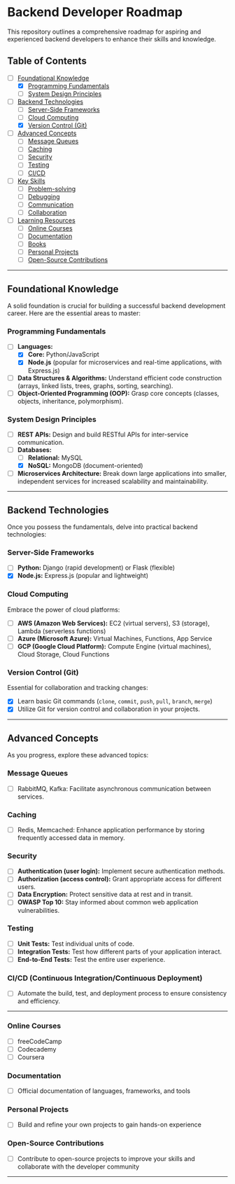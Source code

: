 # Backend Developer Roadmap

This repository outlines a comprehensive roadmap for aspiring and experienced backend developers to enhance their skills and knowledge.

## Table of Contents

- [ ] [Foundational Knowledge](#foundational-knowledge)
  - [x] [Programming Fundamentals](#programming-fundamentals)
  - [ ] [System Design Principles](#system-design-principles)
- [ ] [Backend Technologies](#backend-technologies)
  - [ ] [Server-Side Frameworks](#server-side-frameworks)
  - [ ] [Cloud Computing](#cloud-computing)
  - [x] [Version Control (Git)](#version-control-git)
- [ ] [Advanced Concepts](#advanced-concepts)
  - [ ] [Message Queues](#message-queues)
  - [ ] [Caching](#caching)
  - [ ] [Security](#security)
  - [ ] [Testing](#testing)
  - [ ] [CI/CD](#ci-cd)
- [ ] [Key Skills](#key-skills)
  - [ ] [Problem-solving](#problem-solving)
  - [ ] [Debugging](#debugging)
  - [ ] [Communication](#communication)
  - [ ] [Collaboration](#collaboration)
- [ ] [Learning Resources](#learning-resources)
  - [ ] [Online Courses](#online-courses)
  - [ ] [Documentation](#documentation)
  - [ ] [Books](#books)
  - [ ] [Personal Projects](#personal-projects)
  - [ ] [Open-Source Contributions](#open-source-contributions)

---

## Foundational Knowledge

A solid foundation is crucial for building a successful backend development career. Here are the essential areas to master:

### Programming Fundamentals

- [ ] **Languages:**
  - [x] **Core:** Python/JavaScript
  - [x] **Node.js** (popular for microservices and real-time applications, with Express.js)
- [ ] **Data Structures & Algorithms:** Understand efficient code construction (arrays, linked lists, trees, graphs, sorting, searching).
- [ ] **Object-Oriented Programming (OOP):** Grasp core concepts (classes, objects, inheritance, polymorphism).

### System Design Principles

- [ ] **REST APIs:** Design and build RESTful APIs for inter-service communication.
- [ ] **Databases:**
  - [ ] **Relational:** MySQL
  - [x] **NoSQL:** MongoDB (document-oriented)
- [ ] **Microservices Architecture:** Break down large applications into smaller, independent services for increased scalability and maintainability.

---

## Backend Technologies

Once you possess the fundamentals, delve into practical backend technologies:

### Server-Side Frameworks

- [ ] **Python:** Django (rapid development) or Flask (flexible)
- [x] **Node.js:** Express.js (popular and lightweight)

### Cloud Computing

Embrace the power of cloud platforms:

- [ ] **AWS (Amazon Web Services):** EC2 (virtual servers), S3 (storage), Lambda (serverless functions)
- [ ] **Azure (Microsoft Azure):** Virtual Machines, Functions, App Service
- [ ] **GCP (Google Cloud Platform):** Compute Engine (virtual machines), Cloud Storage, Cloud Functions

### Version Control (Git)

Essential for collaboration and tracking changes:

- [x] Learn basic Git commands (`clone`, `commit`, `push`, `pull`, `branch`, `merge`)
- [x] Utilize Git for version control and collaboration in your projects.

---

## Advanced Concepts

As you progress, explore these advanced topics:

### Message Queues

- [ ] RabbitMQ, Kafka: Facilitate asynchronous communication between services.

### Caching

- [ ] Redis, Memcached: Enhance application performance by storing frequently accessed data in memory.

### Security

- [ ] **Authentication (user login):** Implement secure authentication methods.
- [ ] **Authorization (access control):** Grant appropriate access for different users.
- [ ] **Data Encryption:** Protect sensitive data at rest and in transit.
- [ ] **OWASP Top 10:** Stay informed about common web application vulnerabilities.

### Testing

- [ ] **Unit Tests:** Test individual units of code.
- [ ] **Integration Tests:** Test how different parts of your application interact.
- [ ] **End-to-End Tests:** Test the entire user experience.

### CI/CD (Continuous Integration/Continuous Deployment)

- [ ] Automate the build, test, and deployment process to ensure consistency and efficiency.

---

### Online Courses

- [ ] freeCodeCamp
- [ ] Codecademy
- [ ] Coursera

### Documentation

- [ ] Official documentation of languages, frameworks, and tools

### Personal Projects

- [ ] Build and refine your own projects to gain hands-on experience

### Open-Source Contributions

- [ ] Contribute to open-source projects to improve your skills and collaborate with the developer community

---
